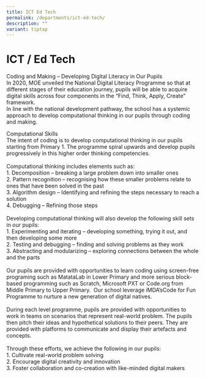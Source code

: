 ```yaml
---
title: ICT Ed Tech
permalink: /departments/ict-ed-tech/
description: ""
variant: tiptap
---
```

<h1><strong>ICT / Ed Tech</strong></h1>
<p>Coding and Making – Developing Digital Literacy in Our Pupils
<br>In 2020, MOE unveiled the National Digital Literacy Programme so that
at different stages of their education journey, pupils will be able to
acquire digital skills across four components in the “Find, Think, Apply,
Create” framework.
<br>In line with the national development pathway, the school has a systemic
approach to develop computational thinking in our pupils through coding
and making.</p>
<p>Computational Skills
<br>The intent of coding is to develop computational thinking in our pupils
starting from Primary 1. The programme spiral upwards and develop pupils
progressively in this higher order thinking competencies.
<br>
<br>Computational thinking includes elements such as:
<br>1. Decomposition – breaking a large problem down into smaller ones
<br>2. Pattern recognition – recognising how these smaller problems relate
to ones that have been solved in the past
<br>3. Algorithm design – Identifying and refining the steps necessary to
reach a solution
<br>4. Debugging – Refining those steps
<br>
<br>Developing computational thinking will also develop the following skill
sets in our pupils:
<br>1. Experimenting and iterating – developing something, trying it out,
and then developing some more
<br>2. Testing and debugging – finding and solving problems as they work
<br>3. Abstracting and modularizing – exploring connections between the whole
and the parts
<br>
<br>Our pupils are provided with opportunities to learn coding using screen-free
programing such as MatataLab in Lower Primary and more serious block-based
programming such as Scratch, Microsoft PXT or Code.org from Middle Primary
to Upper Primary.&nbsp; Our school leverage iMDA’sCode for Fun Programme
to nurture a new generation of digital natives.
<br>
<br>During each level programme, pupils are provided with opportunities to
work in teams on scenarios that represent real-world problem. The pupils
then pitch their ideas and hypothetical solutions to their peers. They
are provided with platforms to communicate and display their artefacts
and concepts.
<br>
<br>Through these efforts, we achieve the following in our pupils:
<br>1. Cultivate real-world problem solving
<br>2. Encourage digital creativity and innovation
<br>3. Foster collaboration and co-creation with like-minded digital makers</p>